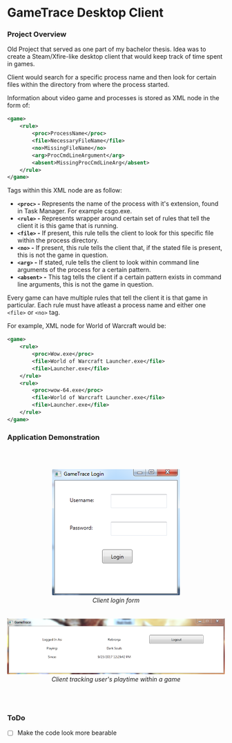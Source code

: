 # GameTrace Desktop Client

### Project Overview

Old Project that served as one part of my bachelor thesis. Idea was to create a Steam/Xfire-like desktop client that would keep track of time spent in games.

Client would search for a specific process name and then look for certain files within the directory from where the process started.

Information about video game and processes is stored as XML node in the form of:

```xml
<game>
	<rule>
		<proc>ProcessName</proc>
		<file>NecessaryFileName</file>
		<no>MissingFileName</no>
		<arg>ProcCmdLineArgument</arg>
		<absent>MissingProcCmdLineArg</absent>
	</rule>
</game>
```

Tags within this XML node are as follow:

 * **`<proc>` -** Represents the name of the process with it's extension, found in Task Manager. For example csgo.exe.
 * **`<rule>` -** Represents wrapper around certain set of rules that tell the client it is this game that is running.
 * **`<file>` -** If present, this rule tells the client to look for this specific file within the process directory.
 * **`<no>` -** If present, this rule tells the client that, if the stated file is present, this is not the game in question.
 * **`<arg>` -** If stated, rule tells the client to look within command line arguments of the process for a certain pattern.
 * **`<absent>` -** This tag tells the client if a certain pattern exists in command line arguments, this is not the game in question.

Every game can have multiple rules that tell the client it is that game in particular. Each rule must have atleast a process name and either one `<file>` or `<no>` tag.

For example, XML node for World of Warcraft would be:

```xml
<game>
	<rule>
		<proc>Wow.exe</proc>
		<file>World of Warcraft Launcher.exe</file>
		<file>Launcher.exe</file>
	</rule>
	<rule>
		<proc>wow-64.exe</proc>
		<file>World of Warcraft Launcher.exe</file>
		<file>Launcher.exe</file>
	</rule>
</game>
```

### Application Demonstration
<br>
<br>
<p align="center">

<img src="demonstrationImages/login.png" />
<br>
<i>Client login form</i>
<br>
<br>
<br>
<img src="demonstrationImages/playing.png" />
<br>
<i>Client tracking user's playtime within a game</i>

</p>
<br>
<br>

### ToDo

- [ ] Make the code look more bearable
